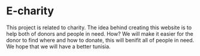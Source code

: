 # E-charity
This project is related to charity. 
The idea behind creating this website is to help both of donors and people in need. 
How? 
We will make it easier for the donor to find where and how to donate, this will benifit all of people in need. We hope that we will have a better tunisia. 